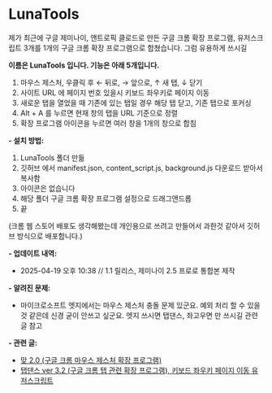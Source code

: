 # LunaTools


제가 최근에 구글 제미나이, 앤트로픽 클로드로 만든 구글 크롬 확장 프로그램, 유저스크립트 3개를 1개의 구글 크롬 확장 프로그램으로 합쳤습니다. 그럼 유용하게 쓰시길


**이름은 LunaTools 입니다. 기능은 아래 5개입니다.**

1.  마우스 제스처, 우클릭 후 ← 뒤로, → 앞으로, ↑ 새 탭, ↓ 닫기    
2.  사이트 URL 에 페이지 번호 있을시 키보드 좌우키로 페이지 이동
3.  새로운 탭을 열었을 때 기존에 있는 탭일 경우 해당 탭 닫고, 기존 탭으로 포커싱
4.  Alt + A 를 누르면 현재 창의 탭을 URL 기준으로 정렬
5.  확장 프로그램 아이콘을 누르면 여러 창을 1개의 창으로 합침

    
**\- 설치 방법:**

1.  LunaTools 폴더 만듦
2.  깃허브 에서 manifest.json, content_script.js, background.js 다운로드 받아서 복사함 
3.  아이콘은 없습니다    
4.  해당 폴더 구글 크롬 확장 프로그램 설정으로 드래그앤드롭
5.  끝

(크롬 웹 스토어 배포도 생각해봤는데 개인용으로 쓰려고 만들어서 과한것 같아서 깃허브 방식으로 배포합니다.)


**\- 업데이트 내역:**
*   2025-04-19 오후 10:38 // 1.1 릴리스, 제미나이 2.5 프로로 통합본 제작 


**\- 알려진 문제:** 
*   마이크로소프트 엣지에서는 마우스 제스처 충돌 문제 있군요. 예외 처리 할 수 있을 것 같은데 신경 굳이 안쓰고 싶군요. 엣지 쓰시면 탭댄스, 좌고우면 만 쓰시길 관련 글 참고  

    
**\- 관련 글:**
*   [맞 2.0 (구글 크롬 마우스 제스처 확장 프로그램)](http://lunamoth.com/2318)   
*   [탭댄스 ver 3.2 (구글 크롬 탭 관련 확장 프로그램), 키보드 좌우키 페이지 이동 유저스크립트](http://lunamoth.com/2314)
